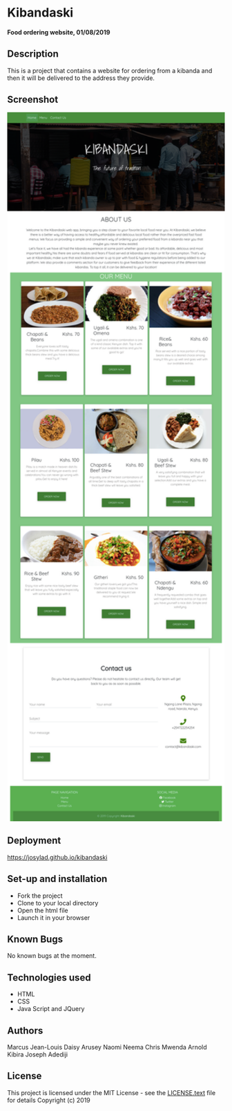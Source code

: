 # Kibandaski
#### Food ordering website, 01/08/2019
## Description
This is a project that contains a website for ordering from a kibanda and then it will be delivered to the address they provide.

## Screenshot
<img src="img/kibandaski.png" width="1000">

## Deployment
https://josylad.github.io/kibandaski

## Set-up and installation
* Fork the project
* Clone to your local directory
* Open the html file
* Launch it in your browser
## Known Bugs
No known bugs at the moment.
## Technologies used
* HTML
* CSS
* Java Script and JQuery
## Authors
Marcus Jean-Louis
Daisy Arusey
Naomi Neema
Chris Mwenda
Arnold Kibira
Joseph Adediji
## License
This project is licensed under the MIT License - see the [LICENSE.text](LICENSE.text) file for details
Copyright (c) 2019
